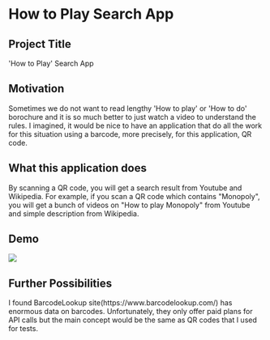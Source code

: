# How to Play Search App
<h2>Project Title</h2>
<p>'How to Play' Search App</p>

<h2>Motivation</h2>
<p>Sometimes we do not want to read lengthy 'How to play' or 'How to do' borochure and it is so much better to just watch a video to understand the rules. I imagined, it would be nice to have an application that do all the work for this situation using a barcode, more precisely, for this application, QR code.</p>

<h2>What this application does</h2>
<p>By scanning a QR code, you will get a search result from Youtube and Wikipedia. For example, if you scan a QR code which contains "Monopoly", you will get a bunch of videos on "How to play Monopoly" from Youtube and simple description from Wikipedia. </p>

<h2>Demo</h2>
<a href="https://github.com/hoekyoungkim/HowToPlaySearchApp/blob/master/demo/demo"><img src="https://github.com/hoekyoungkim/HowToPlaySearchApp/blob/master/demo/demo.gif title="demo"/></a>

<h2>Further Possibilities </h2>
I found BarcodeLookup site(https://www.barcodelookup.com/) has enormous data on barcodes. Unfortunately, they only offer paid plans for API calls but the main concept would be the same as QR codes that I used for tests.
